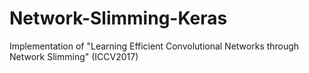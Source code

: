 # Network-Slimming-Keras
Implementation of "Learning Efficient Convolutional Networks through Network Slimming" (ICCV2017)
